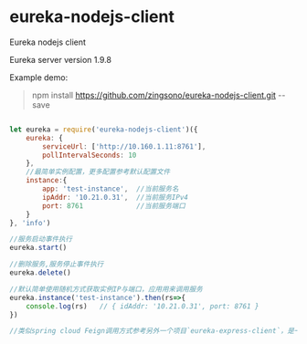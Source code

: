 # eureka-nodejs-client

Eureka nodejs client  

Eureka server version 1.9.8 

Example demo:

> npm install https://github.com/zingsono/eureka-nodejs-client.git  --save 

```js

let eureka = require('eureka-nodejs-client')({
    eureka: {
        serviceUrl: ['http://10.160.1.11:8761'],
        pollIntervalSeconds: 10
    },
    //最简单实例配置，更多配置参考默认配置文件 
    instance:{
        app: 'test-instance',  //当前服务名
        ipAddr: '10.21.0.31',  //当前服务IPv4
        port: 8761             //当前服务端口
    }
}, 'info')

//服务启动事件执行
eureka.start()

//删除服务,服务停止事件执行
eureka.delete()

//默认简单使用随机方式获取实例IP与端口，应用用来调用服务
eureka.instance('test-instance').then(rs=>{
    console.log(rs)   // { idAddr: '10.21.0.31', port: 8761 }    
})

//类似spring cloud Feign调用方式参考另外一个项目`eureka-express-client`，是一个express插件。

```
